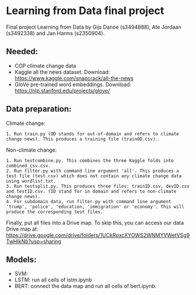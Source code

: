 # Learning from Data final project
Final project Learning from Data by Gijs Danoe (s3494888), Ate Jordaan (s3492338) and Jan Harms (s2350904).

## Needed:
- COP climate change data
- Kaggle all the news dataset. Download: https://www.kaggle.com/snapcrack/all-the-news
- GloVe pre-trained word embeddings. Download: https://nlp.stanford.edu/projects/glove/

## Data preparation:
  Climate change:
  
    1. Run train.py (OD stands for out-of-domain and refers to climate change news). This produces a training file (trainOD.csv).

  Non-climate change:
  
    1. Run testcombine.py. This combines the three Kaggle folds into combined_csv.csv.
    2. Run filter.py with command line argument 'all'. This produces a test file (test.csv) which does not contain any climate change data using wordlist.txt.
    3. Run testsplit.py. This produces three files: trainID.csv, devID.csv and testID.csv. (ID stand for in domain and refers to non-climate change news).
    4. For subdomain data, run filter.py with command line argument 'trump', 'police', 'education, 'immigration' or 'economy'. This will produce the corresponding test files.
    
  Finally, put all files into a Drive map. To skip this, you can access our data Drive map at: https://drive.google.com/drive/folders/1UCkRpxcXYOWS2WNMYVWetVSg9TwHIkNb?usp=sharing
    
## Models:

- SVM:
- LSTM: run all cells of lstm.ipynb
- BERT: connect the data map and run all cells of bert.ipynb.
